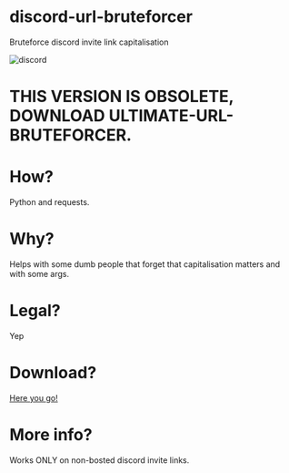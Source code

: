 # discord-url-bruteforcer
Bruteforce discord invite link capitalisation

![discord](https://user-images.githubusercontent.com/79367505/121060339-2e0fad80-c7cb-11eb-8984-f04e33de7e50.png)

# THIS VERSION IS OBSOLETE, DOWNLOAD ULTIMATE-URL-BRUTEFORCER.

# How?
Python and requests.
# Why?
Helps with some dumb people that forget that capitalisation matters and with some args.
# Legal?
Yep
# Download?
[Here you go!](https://github.com/Gcat101/discord-url-bruteforcer/releases/tag/1.0)
# More info?
Works ONLY on non-bosted discord invite links.
